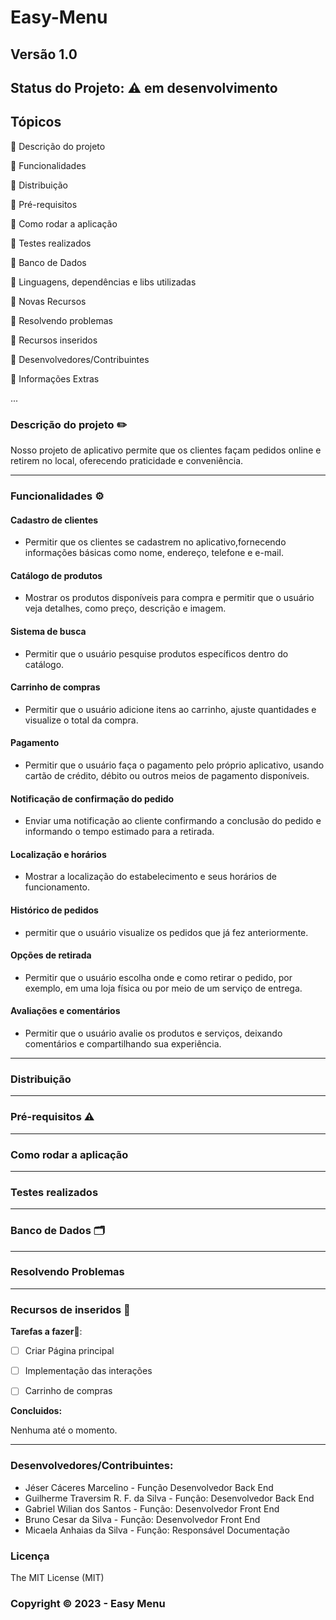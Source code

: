 # Easy-Menu
## Versão 1.0
## Status do Projeto: ⚠️ em desenvolvimento 
## Tópicos

🔹 Descrição do projeto

🔹 Funcionalidades

🔹 Distribuição

🔹 Pré-requisitos

🔹 Como rodar a aplicação

🔹 Testes realizados

🔹 Banco de Dados

🔹 Linguagens, dependências e libs utilizadas

🔹 Novas Recursos

🔹 Resolvendo problemas

🔹 Recursos inseridos

🔹 Desenvolvedores/Contribuintes

🔹 Informações Extras

...


### Descrição do projeto ✏️

Nosso projeto de aplicativo permite que os clientes façam pedidos online e retirem no local, oferecendo praticidade e conveniência.

---
### Funcionalidades ⚙️

#### Cadastro de clientes 
- Permitir que os clientes se cadastrem no aplicativo,fornecendo informações básicas como nome, endereço, telefone e e-mail.
#### Catálogo de produtos
- Mostrar os produtos disponíveis para compra e permitir que o usuário veja detalhes, como preço, descrição e imagem.
#### Sistema de busca
- Permitir que o usuário pesquise produtos específicos dentro do catálogo.
#### Carrinho de compras
- Permitir que o usuário adicione itens ao carrinho, ajuste quantidades e visualize o total da compra.
#### Pagamento
- Permitir que o usuário faça o pagamento pelo próprio aplicativo, usando cartão de crédito, débito ou outros meios de pagamento disponíveis.
#### Notificação de confirmação do pedido
- Enviar uma notificação ao cliente confirmando a conclusão do pedido e informando o tempo estimado para a retirada.
#### Localização e horários
- Mostrar a localização do estabelecimento e seus horários de funcionamento.
#### Histórico de pedidos 
- permitir que o usuário visualize os pedidos que já fez anteriormente.
#### Opções de retirada
- Permitir que o usuário escolha onde e como retirar o pedido, por exemplo, em uma loja física ou por meio de um serviço de entrega.
#### Avaliações e comentários
- Permitir que o usuário avalie os produtos e serviços, deixando comentários e compartilhando sua experiência.
---
### Distribuição
---
### Pré-requisitos ⚠️
---
### Como rodar a aplicação
---
### Testes realizados
---
### Banco de Dados 🗂️
---
### Resolvendo Problemas
---
### Recursos de inseridos 🧰

**Tarefas a fazer📝**:

- [ ] Criar Página principal
- [ ] Implementação das interações
- [ ] Carrinho de compras


**Concluidos:**

Nenhuma até o momento.

---

### Desenvolvedores/Contribuintes:
- Jéser Cáceres Marcelino - Função Desenvolvedor Back End
- Guilherme Traversim R. F. da Silva - Função: Desenvolvedor Back End
- Gabriel Wilian dos Santos - Função: Desenvolvedor Front End
- Bruno Cesar da Silva - Função: Desenvolvedor Front End
- Micaela Anhaias da Silva - Função: Responsável Documentação

### Licença
The MIT License (MIT)

### Copyright ©️ 2023 - Easy Menu


 
